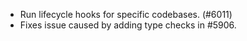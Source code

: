 - Run lifecycle hooks for specific codebases. (#6011)
- Fixes issue caused by adding type checks in #5906.
